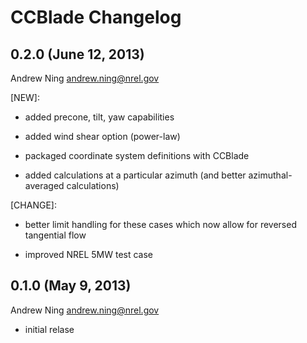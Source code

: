 # CCBlade Changelog


## 0.2.0 (June 12, 2013)

Andrew Ning <andrew.ning@nrel.gov>

[NEW]:

- added precone, tilt, yaw capabilities

- added wind shear option (power-law)

- packaged coordinate system definitions with CCBlade

- added calculations at a particular azimuth (and better azimuthal-averaged calculations)

[CHANGE]:

- better limit handling for these cases which now allow for reversed tangential flow

- improved NREL 5MW test case


## 0.1.0 (May 9, 2013)

Andrew Ning <andrew.ning@nrel.gov>

- initial relase